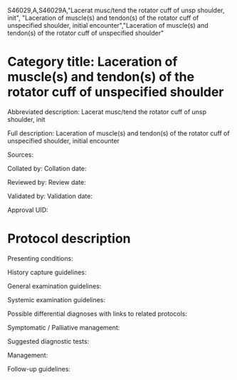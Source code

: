 S46029,A,S46029A,"Lacerat musc/tend the rotator cuff of unsp shoulder, init", "Laceration of muscle(s) and tendon(s) of the rotator cuff of unspecified shoulder, initial encounter","Laceration of muscle(s) and tendon(s) of the rotator cuff of unspecified shoulder"
# Category title: Laceration of muscle(s) and tendon(s) of the rotator cuff of unspecified shoulder

Abbreviated description: Lacerat musc/tend the rotator cuff of unsp shoulder, init

Full description: Laceration of muscle(s) and tendon(s) of the rotator cuff of unspecified shoulder, initial encounter

Sources:

Collated by:
Collation date:

Reviewed by:
Review date:

Validated by:
Validation date:

Approval UID:

# Protocol description

Presenting conditions:

History capture guidelines:

General examination guidelines:

Systemic examination guidelines:

Possible differential diagnoses with links to related protocols:

Symptomatic / Palliative management:

Suggested diagnostic tests:

Management:

Follow-up guidelines:
